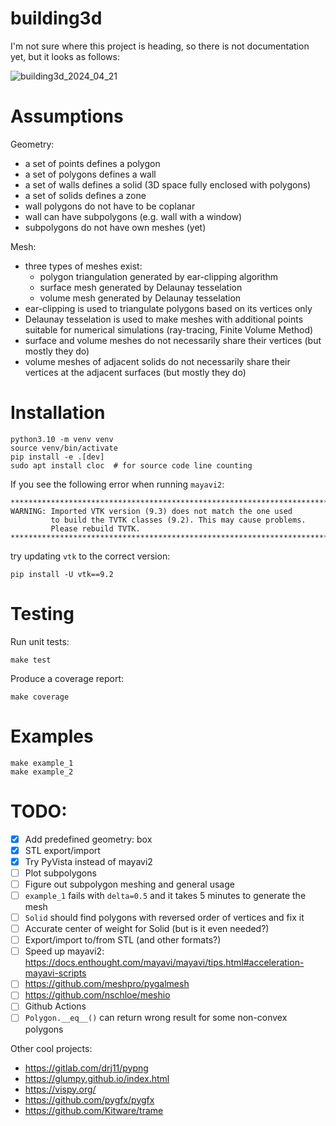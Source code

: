 # building3d

I'm not sure where this project is heading, so there is not documentation yet, but it looks as follows:

![building3d_2024_04_21](https://github.com/krzysztofarendt/building3d/assets/16005748/1d81fe19-f07a-4087-b3d1-95dc0e2ed6cf)

# Assumptions

Geometry:
- a set of points defines a polygon
- a set of polygons defines a wall
- a set of walls defines a solid (3D space fully enclosed with polygons)
- a set of solids defines a zone
- wall polygons do not have to be coplanar
- wall can have subpolygons (e.g. wall with a window)
- subpolygons do not have own meshes (yet)

Mesh:
- three types of meshes exist:
    - polygon triangulation generated by ear-clipping algorithm
    - surface mesh generated by Delaunay tesselation
    - volume mesh generated by Delaunay tesselation
- ear-clipping is used to triangulate polygons based on its vertices only
- Delaunay tesselation is used to make meshes with additional points suitable
  for numerical simulations (ray-tracing, Finite Volume Method)
- surface and volume meshes do not necessarily share their vertices (but
  mostly they do)
- volume meshes of adjacent solids do not necessarily share their vertices at
  the adjacent surfaces (but mostly they do)


# Installation
```
python3.10 -m venv venv
source venv/bin/activate
pip install -e .[dev]
sudo apt install cloc  # for source code line counting
```

If you see the following error when running `mayavi2`:
```
********************************************************************************
WARNING: Imported VTK version (9.3) does not match the one used
         to build the TVTK classes (9.2). This may cause problems.
         Please rebuild TVTK.
********************************************************************************
```
try updating `vtk` to the correct version:
```
pip install -U vtk==9.2
```

# Testing

Run unit tests:
```
make test
```

Produce a coverage report:
```
make coverage
```

# Examples
```
make example_1
make example_2
```

# TODO:

- [x] Add predefined geometry: box
- [x] STL export/import
- [x] Try PyVista instead of mayavi2
- [ ] Plot subpolygons
- [ ] Figure out subpolygon meshing and general usage
- [ ] `example_1` fails with `delta=0.5` and it takes 5 minutes to generate the mesh
- [ ] `Solid` should find polygons with reversed order of vertices and fix it
- [ ] Accurate center of weight for Solid (but is it even needed?)
- [ ] Export/import to/from STL (and other formats?)
- [ ] Speed up mayavi2: https://docs.enthought.com/mayavi/mayavi/tips.html#acceleration-mayavi-scripts
- [ ] https://github.com/meshpro/pygalmesh
- [ ] https://github.com/nschloe/meshio
- [ ] Github Actions
- [ ] `Polygon.__eq__()` can return wrong result for some non-convex polygons

Other cool projects:
- https://gitlab.com/drj11/pypng
- https://glumpy.github.io/index.html
- https://vispy.org/
- https://github.com/pygfx/pygfx
- https://github.com/Kitware/trame
